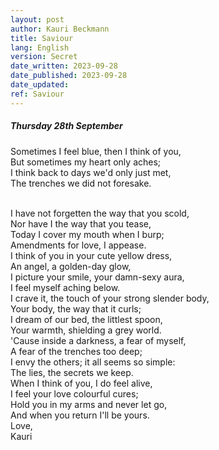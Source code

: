 ```yaml
---
layout: post
author: Kauri Beckmann
title: Saviour
lang: English
version: Secret
date_written: 2023-09-28
date_published: 2023-09-28
date_updated: 
ref: Saviour
---
```


##### Thursday 28th September

Sometimes I feel blue, then I think of you,<br>
But sometimes my heart only aches;<br>
I think back to days we'd only just met,<br>
The trenches we did not foresake.

<br>
I have not forgetten the way that you scold,<br>
Nor have I the way that you tease,<br>
Today I cover my mouth when I burp;<br>
Amendments for love, I appease.

<br>
I think of you in your cute yellow dress,<br>
An angel, a golden-day glow,<br>
I picture your smile, your damn-sexy aura,<br>
I feel myself aching below.

<br>
I crave it, the touch of your strong slender body,<br>
Your body, the way that it curls;<br>
I dream of our bed, the littlest spoon,<br>
Your warmth, shielding a grey world.

<br>
'Cause inside a darkness, a fear of myself,<br>
A fear of the trenches too deep;<br>
I envy the others; it all seems so simple:<br>
The lies, the secrets we keep.

<br>
When I think of you, I do feel alive,<br>
I feel your love colourful cures;<br>
Hold you in my arms and never let go,<br>
And when you return I'll be yours.

<br>
Love,<br>
Kauri

